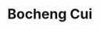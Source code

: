 <style>

</style>
<h1>Bocheng Cui</h1>

<script src="https://code.jquery.com/jquery-3.6.0.min.js"></script>
<script>
  $(function () {
    $('#aboutme').load('aboutme/aboutme.html');
    $('#projects').load('projects/projects.html');
    $('#experience').load('experience/experience.html');
    $('#education').load('education/education.html');
  })

</script>

<body>
  <div id="aboutme"></div>
  <br>
  <br>
  <div id="projects"></div>
  <br>
  <br>
  <div id="experience"></div>
  <br>
  <br>
  <div id="education"></div>

</body>
